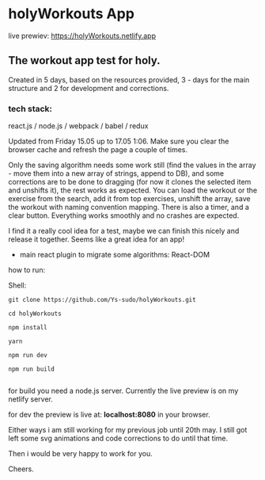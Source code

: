 # holyWorkouts App

live prewiev:
https://holyWorkouts.netlify.app


## The workout app test for holy.
Created in 5 days, based on the resources provided,
3 - days for the main structure and 2 for development and corrections.

### tech stack:
react.js / node.js / webpack / babel / redux

Updated from Friday 15.05 up to 17.05 1:06.
Make sure you clear the browser cache and
refresh the page a couple of times.

Only the saving algorithm needs some work still (find the values in the array - move them into a new array of strings, append to DB), and some corrections are to be done to dragging (for now it clones the selected item and unshifts it), the rest works as expected. You can load the workout or the exercise from the search, add it from top exercises, unshift the array, save the workout with naming convention mapping. There is also a timer, and a clear button. Everything works smoothly and no crashes are expected.

I find it a really cool idea for a test, maybe we can finish this nicely
and release it together. Seems like a great idea for an app!




- main react plugin to migrate some algorithms: React-DOM

how to run:

Shell:
```
git clone https://github.com/Ys-sudo/holyWorkouts.git
```
```
cd holyWorkouts

npm install

yarn

npm run dev  

npm run build


```

for build you need a node.js server.
Currently the live preview is on my netlify server.

for dev the preview is live at: **localhost:8080** in your browser.


Either ways i am still working for my previous job until 20th may.
I still got left some svg animations and code corrections to do until that
time.

Then i would be very happy to work for you.

Cheers.
